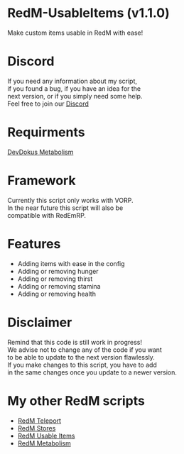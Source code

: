 # RedM-UsableItems (v1.1.0)
 Make custom items usable in RedM with ease!
 

# Discord
If you need any information about my script,<br>
if you found a bug, if you have an idea for the <br>
next version, or if you simply need some help.<br>
Feel free to join our [Discord](http://discord.gg/2gdypBhsye)

# Requirments
[DevDokus Metabolism](https://github.com/DevDokus/RedM-Metabolism)
 
# Framework
Currently this script only works with VORP. <br> 
In the near future this script will also be <br> 
compatible with RedEmRP. 

# Features
- Adding items with ease in the config
- Adding or removing hunger
- Adding or removing thirst
- Adding or removing stamina
- Adding or removing health

# Disclaimer
Remind that this code is still work in progress!         <br> 
We advise not to change any of the code if you want      <br> 
to be able to update to the next version flawlessly.     <br> 
If you make changes to this script, you have to add      <br> 
in the same changes once you update to a newer version.  <br> 

# My other RedM scripts
- [RedM Teleport]( https://github.com/DevDokus/RedM-Teleport)
- [RedM Stores](https://github.com/DevDokus/Redm-Stores)
- [RedM Usable Items](https://github.com/DevDokus/RedM-UsableItems)
- [RedM Metabolism](https://github.com/DevDokus/RedM-Metabolism)
